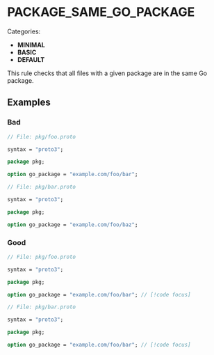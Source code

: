 # PACKAGE_SAME_GO_PACKAGE

Categories:
- **MINIMAL**
- **BASIC**
- **DEFAULT**

This rule checks that all files with a given package are in the same Go package.

## Examples

### Bad

```proto
// File: pkg/foo.proto

syntax = "proto3";

package pkg;

option go_package = "example.com/foo/bar";

```

```proto
// File: pkg/bar.proto

syntax = "proto3";

package pkg;

option go_package = "example.com/foo/baz";

```

### Good

```proto
// File: pkg/foo.proto

syntax = "proto3";

package pkg;

option go_package = "example.com/foo/bar"; // [!code focus]
```

```proto
// File: pkg/bar.proto

syntax = "proto3";

package pkg;

option go_package = "example.com/foo/bar"; // [!code focus]
```
